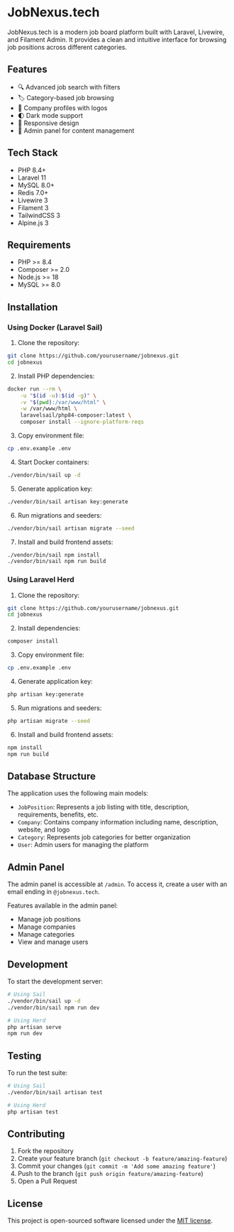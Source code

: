 # JobNexus.tech

JobNexus.tech is a modern job board platform built with Laravel, Livewire, and Filament Admin. It provides a clean and intuitive interface for browsing job positions across different categories.

## Features

- 🔍 Advanced job search with filters
- 🏷️ Category-based job browsing
- 🏢 Company profiles with logos
- 🌓 Dark mode support
- 📱 Responsive design
- 🔐 Admin panel for content management

## Tech Stack

- PHP 8.4+
- Laravel 11
- MySQL 8.0+
- Redis 7.0+
- Livewire 3
- Filament 3
- TailwindCSS 3
- Alpine.js 3

## Requirements

- PHP >= 8.4
- Composer >= 2.0
- Node.js >= 18
- MySQL >= 8.0

## Installation

### Using Docker (Laravel Sail)

1. Clone the repository:
```bash
git clone https://github.com/yourusername/jobnexus.git
cd jobnexus
```

2. Install PHP dependencies:
```bash
docker run --rm \
    -u "$(id -u):$(id -g)" \
    -v "$(pwd):/var/www/html" \
    -w /var/www/html \
    laravelsail/php84-composer:latest \
    composer install --ignore-platform-reqs
```

3. Copy environment file:
```bash
cp .env.example .env
```

4. Start Docker containers:
```bash
./vendor/bin/sail up -d
```

5. Generate application key:
```bash
./vendor/bin/sail artisan key:generate
```

6. Run migrations and seeders:
```bash
./vendor/bin/sail artisan migrate --seed
```

7. Install and build frontend assets:
```bash
./vendor/bin/sail npm install
./vendor/bin/sail npm run build
```

### Using Laravel Herd

1. Clone the repository:
```bash
git clone https://github.com/yourusername/jobnexus.git
cd jobnexus
```

2. Install dependencies:
```bash
composer install
```

3. Copy environment file:
```bash
cp .env.example .env
```

4. Generate application key:
```bash
php artisan key:generate
```

5. Run migrations and seeders:
```bash
php artisan migrate --seed
```

6. Install and build frontend assets:
```bash
npm install
npm run build
```

## Database Structure

The application uses the following main models:

- `JobPosition`: Represents a job listing with title, description, requirements, benefits, etc.
- `Company`: Contains company information including name, description, website, and logo
- `Category`: Represents job categories for better organization
- `User`: Admin users for managing the platform

## Admin Panel

The admin panel is accessible at `/admin`. To access it, create a user with an email ending in `@jobnexus.tech`.

Features available in the admin panel:
- Manage job positions
- Manage companies
- Manage categories
- View and manage users

## Development

To start the development server:

```bash
# Using Sail
./vendor/bin/sail up -d
./vendor/bin/sail npm run dev

# Using Herd
php artisan serve
npm run dev
```

## Testing

To run the test suite:

```bash
# Using Sail
./vendor/bin/sail artisan test

# Using Herd
php artisan test
```

## Contributing

1. Fork the repository
2. Create your feature branch (`git checkout -b feature/amazing-feature`)
3. Commit your changes (`git commit -m 'Add some amazing feature'`)
4. Push to the branch (`git push origin feature/amazing-feature`)
5. Open a Pull Request

## License

This project is open-sourced software licensed under the [MIT license](https://opensource.org/licenses/MIT).
